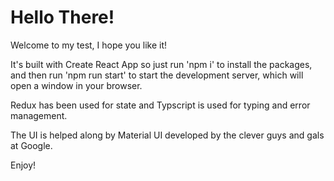 # Hello There!

Welcome to my test, I hope you like it!

It's built with Create React App so just run 'npm i' to install the packages, and then run 'npm run start' to start the development server, which will open a window in your browser.

Redux has been used for state and Typscript is used for typing and error management.

The UI is helped along by Material UI developed by the clever guys and gals at Google. 

Enjoy!

